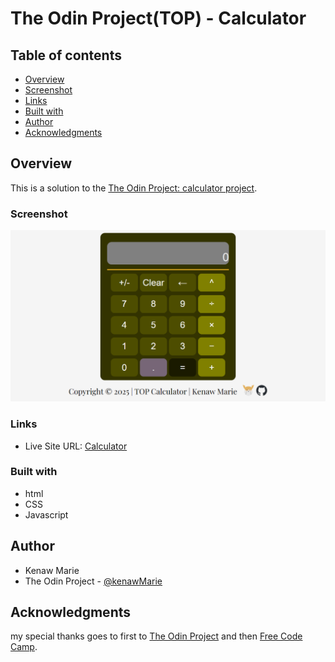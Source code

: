 # The Odin Project(TOP) - Calculator


## Table of contents

  - [Overview](#overview)
  - [Screenshot](#screenshot)
  - [Links](#links)
  - [Built with](#built-with)
  - [Author](#author)
  - [Acknowledgments](#acknowledgments)


## Overview

This is a solution to the [The Odin Project: calculator project](https://www.theodinproject.com/lessons/foundations-calculator). 

### Screenshot

![desktop preview](./images/Odin-Calculator.png)


### Links

- Live Site URL: [Calculator](https://kenawmarie.github.io/Odin-Calculator/)


### Built with

- html
- CSS
- Javascript



## Author
- Kenaw Marie
- The Odin Project - [@kenawMarie](https://www.theodinproject.com/dashboard)


## Acknowledgments

my special thanks goes to first to [The Odin Project](https://www.theodinproject.com/) and then [Free Code Camp](https://www.freecodecamp.org/).